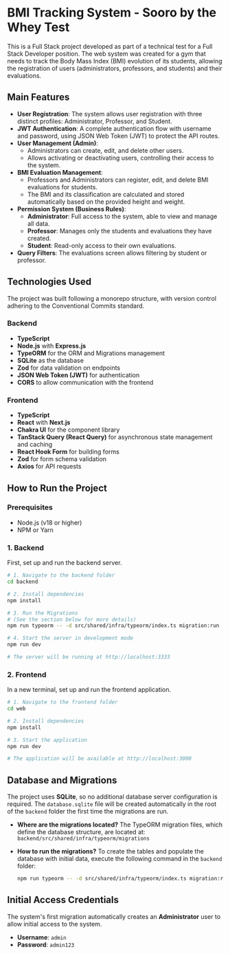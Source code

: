 # BMI Tracking System - Sooro by the Whey Test

This is a Full Stack project developed as part of a technical test for a Full Stack Developer position. The web system was created for a gym that needs to track the Body Mass Index (BMI) evolution of its students, allowing the registration of users (administrators, professors, and students) and their evaluations.

## Main Features

  - **User Registration**: The system allows user registration with three distinct profiles: Administrator, Professor, and Student.
  - **JWT Authentication**: A complete authentication flow with username and password, using JSON Web Token (JWT) to protect the API routes.
  - **User Management (Admin)**:
      - Administrators can create, edit, and delete other users.
      - Allows activating or deactivating users, controlling their access to the system.
  - **BMI Evaluation Management**:
      - Professors and Administrators can register, edit, and delete BMI evaluations for students.
      - The BMI and its classification are calculated and stored automatically based on the provided height and weight.
  - **Permission System (Business Rules)**:
      - **Administrator**: Full access to the system, able to view and manage all data.
      - **Professor**: Manages only the students and evaluations they have created.
      - **Student**: Read-only access to their own evaluations.
  - **Query Filters**: The evaluations screen allows filtering by student or professor.

## Technologies Used

The project was built following a monorepo structure, with version control adhering to the Conventional Commits standard.

### Backend

  - **TypeScript**
  - **Node.js** with **Express.js**
  - **TypeORM** for the ORM and Migrations management
  - **SQLite** as the database
  - **Zod** for data validation on endpoints
  - **JSON Web Token (JWT)** for authentication
  - **CORS** to allow communication with the frontend

### Frontend

  - **TypeScript**
  - **React** with **Next.js**
  - **Chakra UI** for the component library
  - **TanStack Query (React Query)** for asynchronous state management and caching
  - **React Hook Form** for building forms
  - **Zod** for form schema validation
  - **Axios** for API requests

## How to Run the Project

### Prerequisites

  - Node.js (v18 or higher)
  - NPM or Yarn

### 1\. Backend

First, set up and run the backend server.

```bash
# 1. Navigate to the backend folder
cd backend

# 2. Install dependencies
npm install

# 3. Run the Migrations
# (See the section below for more details)
npm run typeorm -- -d src/shared/infra/typeorm/index.ts migration:run

# 4. Start the server in development mode
npm run dev

# The server will be running at http://localhost:3333
```

### 2\. Frontend

In a new terminal, set up and run the frontend application.

```bash
# 1. Navigate to the frontend folder
cd web

# 2. Install dependencies
npm install

# 3. Start the application
npm run dev

# The application will be available at http://localhost:3000
```

## Database and Migrations

The project uses **SQLite**, so no additional database server configuration is required. The `database.sqlite` file will be created automatically in the root of the `backend` folder the first time the migrations are run.

  - **Where are the migrations located?**
    The TypeORM migration files, which define the database structure, are located at:
    `backend/src/shared/infra/typeorm/migrations`

  - **How to run the migrations?**
    To create the tables and populate the database with initial data, execute the following command in the `backend` folder:

    ```bash
    npm run typeorm -- -d src/shared/infra/typeorm/index.ts migration:run
    ```

## Initial Access Credentials

The system's first migration automatically creates an **Administrator** user to allow initial access to the system.

  - **Username**: `admin`
  - **Password**: `admin123`